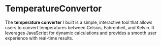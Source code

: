 # TemperatureConvertor
The **temperature converter** I built is a simple, interactive tool that allows users to convert temperatures between Celsius, Fahrenheit, and Kelvin. It leverages JavaScript for dynamic calculations and provides a smooth user experience with real-time results.
